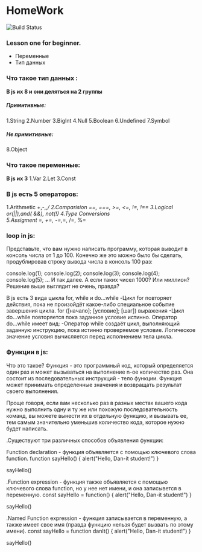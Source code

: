 # HomeWork

![Build Status](https://avatars.mds.yandex.net/i?id=6306d83e1e6e8dcfe115812911055c10be68ccc1-9181119-images-thumbs&n=13)

###  Lesson one for beginner.

- Переменные 
- Тип данных

### Что такое тип данных :
  **В js их 8 и они деляться на 2 группы**
##### Примитивные: #####
  1.String
  2.Number
  3.BigInt
  4.Null
  5.Boolean
  6.Undefined
  7.Symbol
  ##### Не примитивные: #####
  8.Object
  
 ### Что такое переменные: ###
   **В js их 3**
   1.Var
   2.Let
   3.Const

  ### В js есть 5 операторов: ###
  1.Arithmetic +,-,*,/
  2.Comparision ==, ===, >=, <=, !=, !==
  3.Logical  or(||),and( &&), not(!)
  4.Type Conversions  
  5.Assigment  =, +=, -=,*=, /=, %=

 ### loop in js: ###
 Представьте, что вам нужно написать программу, которая выводит в консоль числа от 1 до 100. Конечно же это можно было бы сделать, продублировав строку вывода числа в консоль 100 раз:

console.log(1);
console.log(2);
console.log(3);
console.log(4);
console.log(5);
...
И так далее. А если таких чисел 1000? Или миллион? Решение выше выглядит не очень, правда?

  В js есть 3 вида цыкла for, while и do...while
  -Цикл for повторяет действия, пока не произойдёт какое-либо специальное событие завершения цикла.
  for ([начало]; [условие]; [шаг]) выражения
  -Цикл do...while повторяется пока заданное условие истинно. Оператор do...while имеет вид:
  -Оператор while создаёт цикл, выполняющий заданную инструкцию, пока истинно проверяемое условие. Логическое значение условия вычисляется перед исполнением тела цикла.


 ### Функции в js: ###
 Что это такое?
Функция - это программный код, который определяется один раз и может вызываться на выполнение n-ое количество раз. Она состоит из последовательных инструкций - тело функции. Функция может принимать определенные значения и возвращать результат своего выполнения.

Проще говоря, если вам несколько раз в разных местах вашего кода нужно выполнить одну и ту же или похожую последовательность команд, вы можете вынести их в отдельную функцию, и вызывать ее, тем самым значительно уменьшив количество кода, которое нужно будет написать.

.Существуют три различных способов объявления функции:

Function declaration - функция объявляется с помощью ключевого слова function.
function sayHello() {
  alert("Hello, Dan-it student!")
}

sayHello()

.Function expression - функция также объявляется с помощью ключевого слова function, но у нее нет имени, и она записывется в переменную.
const sayHello = function() {
  alert("Hello, Dan-it student!")
}

sayHello()

.Named Function expression - функция записывается в переменную, а также имеет свое имя (правда функцию нельзя будет вызвать по этому имени).
const sayHello = function danIt() {
  alert("Hello, Dan-it student!")
}

sayHello()